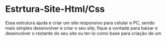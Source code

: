 # Estrtura-Site-Html/Css
 Essa estrutura ajuda e criar um site responsivo  para celular e PC, sendo mais simples desenvolver e criar o seu site, fique a vontade para baixar e desenvolver o restante do seu site ou ter-lo como base para criação de um
